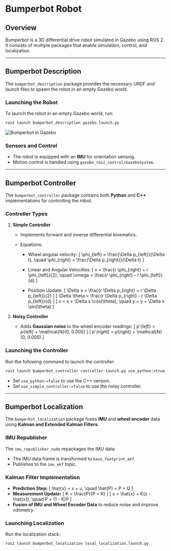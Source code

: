 # Bumperbot Robot

## Overview
Bumperbot is a 3D differential drive robot simulated in Gazebo using ROS 2. It consists of multiple packages that enable simulation, control, and localization.

---

## Bumperbot Description
The `bumperbot_description` package provides the necessary URDF and launch files to spawn the robot in an empty Gazebo world.

### Launching the Robot
To launch the robot in an empty Gazebo world, run:
```bash
ros2 launch bumperbot_description gazebo.launch.py
```

![Bumperbot in Gazebo](path/to/your/image.png)

### Sensors and Control
- The robot is equipped with an **IMU** for orientation sensing.
- Motion control is handled using `gazebo_ros2_control/GazeboSystem`.

---

## Bumperbot Controller
The `bumperbot_controller` package contains both **Python** and **C++** implementations for controlling the robot.

### Controller Types
1. **Simple Controller**
   - Implements forward and inverse differential kinematics.
   - Equations:
     
     - Wheel angular velocity:
       \[
       \phi_{left} = \frac{\Delta p_{left}}{\Delta t}, \quad \phi_{right} = \frac{\Delta p_{right}}{\Delta t}
       \]
     
     - Linear and Angular Velocities:
       \[
       v = \frac{r \phi_{right} + r \phi_{left}}{2}, \quad \omega = \frac{r \phi_{right} - r \phi_{left}}{d}
       \]
     
     - Position Update:
       \[
       \Delta s = \frac{r \Delta p_{right} + r \Delta p_{left}}{2}
       \]
       \[
       \Delta \theta = \frac{r \Delta p_{right} - r \Delta p_{left}}{d}
       \]
       \[
       x = x + \Delta s \cos(\theta), \quad y = y + \Delta s \sin(\theta)
       \]

2. **Noisy Controller**
   - Adds **Gaussian noise** to the wheel encoder readings:
     \[
     p'_{left} = p_{left} + \mathcal{N}(0, 0.005)
     \]
     \[
     p'_{right} = p_{right} + \mathcal{N}(0, 0.005)
     \]

### Launching the Controller
Run the following command to launch the controller:
```bash
ros2 launch bumperbot_controller controller.launch.py use_python:=true use_simple_controller:=true
```
- Set `use_python:=false` to use the C++ version.
- Set `use_simple_controller:=false` to use the noisy controller.

---

## Bumperbot Localization
The `bumperbot_localization` package fuses **IMU** and **wheel encoder** data using **Kalman and Extended Kalman Filters**.

### IMU Republisher
The `imu_republisher_node` repackages the IMU data:
- The IMU data frame is transformed to `base_footprint_ekf`.
- Publishes to the `imu_ekf` topic.

### Kalman Filter Implementation
- **Prediction Step:**
  \[
  \hat{x} = x + u, \quad \hat{P} = P + Q
  \]
- **Measurement Update:**
  \[
  K = \frac{P}{P + R}
  \]
  \[
  x = \hat{x} + K(z - \hat{x}), \quad P = (1 - K)P
  \]
- **Fusion of IMU and Wheel Encoder Data** to reduce noise and improve odometry.

### Launching Localization
Run the localization stack:
```bash
ros2 launch bumperbot_localization local_localization.launch.py
```
